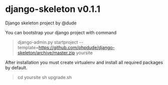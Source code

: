 # django-skeleton v0.1.1
Django skeleton project by @dude

You can bootstrap your django project with command

> django-admin.py startproject --template=https://github.com/phpdude/django-skeleton/archive/master.zip yoursite

After installation you must create virtualenv and install all required packages by default.

> cd yoursite
> sh upgrade.sh
